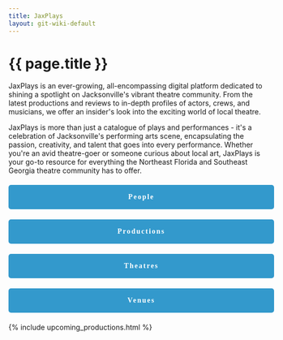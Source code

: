 ```yaml
---
title: JaxPlays
layout: git-wiki-default
---
```


<div class="page-wrapper">
  <h1>{{ page.title }}</h1>

  <p>JaxPlays is an ever-growing, all-encompassing digital platform dedicated to shining a spotlight on Jacksonville's vibrant theatre community. From the latest productions and reviews to in-depth profiles of actors, crews, and musicians, we offer an insider's look into the exciting world of local theatre.</p>
  <p>JaxPlays is more than just a catalogue of plays and performances - it's a celebration of Jacksonville's performing arts scene, encapsulating the passion, creativity, and talent that goes into every performance. Whether you're an avid theatre-goer or someone curious about local art, JaxPlays is your go-to resource for everything the Northeast Florida and Southeast Georgia theatre community has to offer.</p>

  <style>
      .buttons-container {
        display: flex;
        flex-wrap: wrap;
        justify-content: space-between;
        width: 100%;
        gap: 20px;
        margin: 20px 0;
      }

      .button-row {
        display: flex;
        flex-direction: row;
        justify-content: space-between;
        width: 100%;
        gap: 20px;
      }

      .button {
        display: flex;
        justify-content: center;
        align-items: center;
        padding: 10px;
        background-color: #39c;
        color: white;
        font-family: Montserrat;
        font-weight: 600;
        line-height: 2;
        text-decoration: none;
        width: calc(50% - 20px); /* 20px is twice the margin */
        text-align: center;
        border-radius: 5px;
        letter-spacing: 2px; /* Added letter spacing */
        transition: background-color 0.3s, transform 0.3s; /* Added transition for hover effect and click animation */
      }
      .button a:hover {
        color: white;
      }

      .button:hover {
        background-color: #2B8BB5; /* Lighter color when hovered over */
        color: white;
      }

      .button:active {
        transform: translateY(5px); /* Button drops 5px when clicked */
      }

      /* Mobile view */
      @media (max-width: 970px) {
        .button-row {
          flex-direction: column; /* Change to single column layout */
        }

        .button {
          width: 100%; /* Make buttons full width */
        }
      }
  </style>
  <div class="buttons-container">
    <div class="button-row">
      <a href="/people" class="button">People</a>
      <a href="/productions" class="button">Productions</a>
    </div>
    <div class="button-row">
      <a href="/theatres" class="button">Theatres</a>
      <a href="/venues" class="button">Venues</a>
    </div>
  </div>

  {% include upcoming_productions.html %}

</div>
